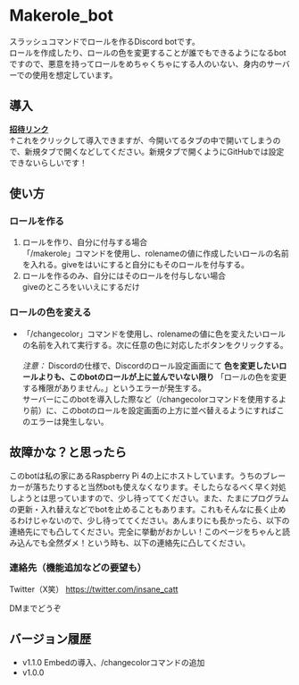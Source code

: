 # Makerole_bot
 スラッシュコマンドでロールを作るDiscord botです。<br>
 ロールを作成したり、ロールの色を変更することが誰でもできるようになるbotですので、悪意を持ってロールをめちゃくちゃにする人のいない、身内のサーバーでの使用を想定しています。

## 導入
**[招待リンク](https://discord.com/oauth2/authorize?client_id=1230900199698726975)** <br>
↑これをクリックして導入できますが、今開いてるタブの中で開いてしまうので、新規タブで開くなどしてください。新規タブで開くようにGitHubでは設定できないらしいです！

## 使い方
### ロールを作る
1. ロールを作り、自分に付与する場合<br>
「/makerole」コマンドを使用し、rolenameの値に作成したいロールの名前を入れる。giveをはいにすると自分にもそのロールを付与する。
1. ロールを作るのみ、自分にはそのロールを付与しない場合<br>
giveのところをいいえにするだけ
### ロールの色を変える
- 「/changecolor」コマンドを使用し、rolenameの値に色を変えたいロールの名前を入れて実行する。次に任意の色に対応したボタンをクリックする。<br><br>
*注意：* Discordの仕様で、Discordのロール設定画面にて **色を変更したいロールよりも、このbotのロールが上に並んでいない限り** 「ロールの色を変更する権限がありません。」というエラーが発生する。<br>
サーバーにこのbotを導入した際など（/changecolorコマンドを使用するより前）に、このbotのロールを設定画面の上方に並べ替えるようにすればこのエラーは発生しない。

## 故障かな？と思ったら
このbotは私の家にあるRaspberry Pi 4の上にホストしています。うちのブレーカーが落ちたりすると当然botも使えなくなります。そしたらなるべく早く対処しようとは思っていますので、少し待っててください。また、たまにプログラムの更新・入れ替えなどでbotを止めることもあります。これもそんなに長く止めるわけじゃないので、少し待っててください。あんまりにも長かったら、以下の連絡先にでも凸してください。完全に挙動がおかしい！このページをちゃんと読み込んでも全然ダメ！という時も、以下の連絡先に凸してください。

### 連絡先（機能追加などの要望も）
Twitter（X笑）
https://twitter.com/insane_catt

DMまでどうぞ

## バージョン履歴
- v1.1.0 Embedの導入、/changecolorコマンドの追加
- v1.0.0
